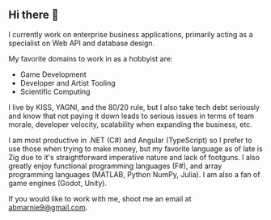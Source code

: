 ## Hi there 👋

I currently work on enterprise business applications, primarily acting as a specialist on Web API and database design.

My favorite domains to work in as a hobbyist are:
- Game Development
- Developer and Artist Tooling
- Scientific Computing

I live by KISS, YAGNI, and the 80/20 rule, but I also take tech debt seriously and know that not paying it down leads to serious issues in terms of team morale, developer velocity, scalability when expanding the business, etc. 

I am most productive in .NET (C#) and Angular (TypeScript) so I prefer to use those when trying to make money, but my favorite language as of late is Zig due to it's straightforward imperative nature and lack of footguns. 
I also greatly enjoy functional programming languages (F#), and array programming languages (MATLAB, Python NumPy, Julia). I am also a fan of game engines (Godot, Unity).

If you would like to work with me, shoot me an email at abmarnie9@gmail.com.
<!--
**abmarnie/abmarnie** is a ✨ _special_ ✨ repository because its `README.md` (this file) appears on your GitHub profile.

Here are some ideas to get you started:

- 🔭 I’m currently working on ...
- 🌱 I’m currently learning ...
- 👯 I’m looking to collaborate on ...
- 🤔 I’m looking for help with ...
- 💬 Ask me about ...
- 📫 How to reach me: ...
- 😄 Pronouns: ...
- ⚡ Fun fact: ...
-->
